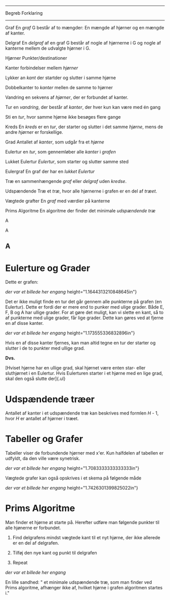   -----------------------------------------------------------------------
  Begreb            Forklaring
  ----------------- -----------------------------------------------------
  Graf              En *graf* G består af to mængder: En mængde af
                    hjørner og en mængde af kanter.

  Delgraf           En *delgraf* af en graf G består af nogle af
                    hjørnerne i G og nogle af kanterne mellem de udvalgte
                    hjørner i G.

  Hjørner           Punkter/destinationer

  Kanter            forbindelser mellem *hjørner*

  Lykker            an *kant* der startder og slutter i samme hjørne

  Dobbelkanter      to *kanter* mellen de samme to hjørner

  Vandring          en sekvens af *hjørner*, der er forbundet af kanter.

  Tur               en *vandring*, der består af *kanter*, der hver kun
                    kan være med én gang

  Sti               en *tur*, hvor samme hjørne ikke besøges flere gange

  Kreds             En *kreds* er en *tur*, der starter og slutter i det
                    samme *hjørne*, mens de andre *hjørner* er
                    forskellige.

  Grad              Antallet af *kanter*, som udgår fra et *hjørne*

  Eulertur          en *tur*, som gennemløber alle *kanter* i *grafen*

  Lukket Eulertur   *Eulertur*, som starter og slutter samme sted

  Eulergraf         En graf der har en *lukket Eulertur*

  Træ               en sammenhængende *graf* eller *delgraf* uden
                    *kredse*.

  Udspændende Træ   et *træ*, hvor alle hjørnerne i grafen er en del af
                    *træet*.

  Vægtede grafter   En *graf* med værdier på kanterne

  Prims Algoritme   En algoritme der finder det minimale *udspændende
                    træ*

  A                 

  A                 

  A                 
  -----------------------------------------------------------------------

# Eulerture og Grader

Dette er grafen:

*der var et billede her engang*
height="1.1644313210848645in"}

Det er ikke muligt finde en tur det går gennem alle punkterne på grafen
(en Eulertur). Dette er fordi der er mere end to punker med ulige
grader. Både E, F, B og A har ullige grader. For at gøre det muligt, kan
vi slette en kant, så to af punkterne med ulige grader, får lige grader.
Dette kan gøres ved at fjerne en af disse kanter.

*der var et billede her engang*
height="1.173555336832896in"}

Hvis en af disse kanter fjernes, kan man altid tegne en tur der starter
og slutter i de to punkter med ullige grad.

**Dvs.**

[Hviset hjørne har en ullige grad, skal hjørnet være enten star- eller
sluthjørnet i en Eulertur. Hvis Eulerturen starter i et hjørne med en
lige grad, skal den også slutte der]{.ul}

# Udspændende træer

Antallet af kanter i et udspændende træ kan beskrives med formlen *H -*
1, hvor *H* er antallet af hjørner i træet.

# Tabeller og Grafer

Tabeller viser de forbundende hjørner med x'er. Kun halfdelen af
tabellen er udfyldt, da den ville være synetrisk.

*der var et billede her engang*
height="1.7083333333333333in"}

Vægtede grafer kan også opskrives i et skema på følgende måde

*der var et billede her engang*
height="1.7426301399825022in"}

# Prims Algoritme 

Man finder et hjørne at starte på. Herefter udføre man følgende punkter
til alle hjønerne er forbundet.

1.  Find delgrafens mindst vægtede kant til et nyt hjørne, der ikke
    allerede er en del af delgrafen.

2.  Tilføj den nye kant og punkt til delgrafen

3.  Repeat

*der var et billede her engang*

En lille sandhed: " et minimale udspændende træ, som man finder ved
Prims algoritme, afhænger ikke af, hvilket hjørne i grafen algoritmen
startes i."
